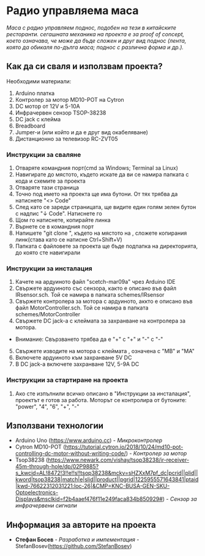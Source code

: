 # Радио управляема маса

*Маса с радио управляем поднос, подобен на тези в китайските ресторанти. сегашната механика на проекта е за proof of concept, което означава, че може да бъде сложен и друг вид поднос (лента, която да обикаля по-дълга маса; поднос с различна форма и др.).*

## Как да си сваля и използвам проекта? 

Необходими материали:
  1) Arduino платка
  2) Контролер за мотор MD10-POT на Cytron
  3) DC мотор от 12V и 5-10A
  4) Инфрачервен сензор TSOP-38238
  5) DC jack с клейма
  6) Breadboard
  7) Jumper-и (или който и да е друг вид окабеляване)
  8) Дистанционно за телевизор RC-ZVT05

### Инструкции за сваляне

1) Отваряте командния порт(cmd за Windows; Terminal за Linux) 
2) Навигирате до мястото, където искате да ви се намира папката с кода и схемите за проекта
3) Отваряте тази страница
4) Точно под името на проекта ще има бутони. От тях трябва да натиснете "<> Code"
5) След като се зареди страницата, ще видите един голям зелен бутон с надпис "↓ Code". Натиснете го
6) Щом го натиснете, копирайте линка
7) Върнете се в командния порт
8) Напишете "git clone <link>", където на мястото на <link>, сложете копирания линк(става като се натисне Ctrl+Shift+V)
9) Папката с файловете за проекта ще бъде подпапка на директорията, до която сте навигирали

### Инструкции за инсталация

1) Качете на ардуиното файл "scetch-mar09a" чрез Arduino IDE
2) Свържете ардуиното със сензора, както е описано във файл IRsensor.sch. Той се намира в папката schemes/IRsensor
3) Свържете контролера за мотора с ардуиното, аккто е описано във файл MotorController.sch. Той се намира в папката schemes/MotorController
4) Свържете DC jack-a с клеймата за захранване на контролера за мотора. 
  * Внимание: Свързването трябва да е "+" с "+" и "-" с "-"
5) Свържете изводите на мотора с клеймата , означена с "MB" и "МА"
6) Включете ардуиното към захранване 5V DC
7) В DC jack-a включете захранване 12V, 5-9A DC 

### Инструкции за стартиране на проекта

1) Ако сте изпълнили всичко описано в "Инструкции за инсталация", проектът е готов за работа. Моторът се контролира от бутоните: "power", "4", "6", "+", "-"

## Използвани технологии

* Arduino Uno (https://www.arduino.cc) - *Микроконтролер*
* Cytron MD10-POT (https://tutorial.cytron.io/2018/10/24/md10-pot-controlling-dc-motor-without-writing-code/) - *Контролер за мотор*
* Tsop38238 (https://www.newark.com/vishay/tsop38238/ir-receiver-45m-through-hole/dp/02P9885?s_kwcid=AL!8472!3!!e!!s!!tsop38238&mckv=sHZXxM7pf_dc|pcrid||plid||kword|tsop38238|match|e|slid||product||pgrid|1225955571643841|ptaid|kwd-76622312031221:loc-26|&CMP=KNC-BUSA-GEN-SKU-Optoelectronics-Displays&msclkid=f2b4aaef476f11e249faca834b850929#) - *Сензор за инфрачервени сигнали*

## Информация за авторите на проекта

* **Стефан Босев** - *Разработка и импементация* - StefanBosev(https://github.com/StefanBosev)
